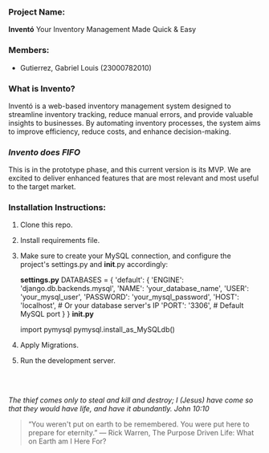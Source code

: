 ### Project Name:
**Inventó**
Your Inventory Management Made Quick & Easy

### Members:
- Gutierrez, Gabriel Louis (23000782010)

### What is Invento?
Inventó is a web-based inventory management system designed to streamline
inventory tracking, reduce manual errors, and provide valuable insights to businesses.
By automating inventory processes, the system aims to improve efficiency, reduce costs,
and enhance decision-making. 

### _Invento does FIFO_

This is in the prototype phase, and this current version is its MVP.
We are excited to deliver enhanced features that are most relevant and most useful to the
target market.


### Installation Instructions:

1. Clone this repo.
2. Install requirements file.
3. Make sure to create your MySQL connection, and configure the project's
   settings.py and __init__.py accordingly:

   **settings.py**
   DATABASES = {
    'default': {
        'ENGINE': 'django.db.backends.mysql',
        'NAME': 'your_database_name',
        'USER': 'your_mysql_user',
        'PASSWORD': 'your_mysql_password',
        'HOST': 'localhost',  # Or your database server's IP
        'PORT': '3306',  # Default MySQL port
                }
    }
    **init.py**
    
    import pymysql
    pymysql.install_as_MySQLdb()


4. Apply Migrations.
5. Run the development server.

<br>
<br>

_The thief comes only to steal and kill and destroy;_
_I (Jesus) have come so that they would have life, and have it abundantly._
_John 10:10_

> “You weren't put on earth to be remembered. You were put here to prepare for eternity.”
> ― Rick Warren, The Purpose Driven Life: What on Earth am I Here For?


   


